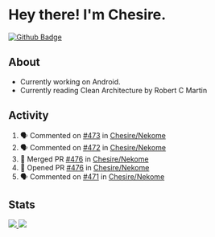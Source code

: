 # Hey there! I'm Chesire.

[![Github Badge](https://img.shields.io/badge/-Github-000?style=flat-square&logo=Github&logoColor=white&link=https://github.com/chesire)](https://github.com/chesire)

## About

<!-- Uses https://github.com/Chesire/natemoo-re -->
* Currently working on Android.
* Currently reading Clean Architecture by Robert C Martin
<!--
* Currently listening to: 
<a href="https://natemoo-re-iirbxe7wf.vercel.app/now-playing?open">
    <img src="https://natemoo-re-iirbxe7wf.vercel.app/now-playing" width="256" height="64" alt="Now Playing">
</a>  
-->

## Activity

<!-- Uses https://github.com/jamesgeorge007/github-activity-readme -->
<!--START_SECTION:activity-->
1. 🗣 Commented on [#473](https://github.com/Chesire/Nekome/issues/473) in [Chesire/Nekome](https://github.com/Chesire/Nekome)
2. 🗣 Commented on [#472](https://github.com/Chesire/Nekome/issues/472) in [Chesire/Nekome](https://github.com/Chesire/Nekome)
3. 🎉 Merged PR [#476](https://github.com/Chesire/Nekome/pull/476) in [Chesire/Nekome](https://github.com/Chesire/Nekome)
4. 💪 Opened PR [#476](https://github.com/Chesire/Nekome/pull/476) in [Chesire/Nekome](https://github.com/Chesire/Nekome)
5. 🗣 Commented on [#471](https://github.com/Chesire/Nekome/issues/471) in [Chesire/Nekome](https://github.com/Chesire/Nekome)
<!--END_SECTION:activity-->

## Stats

<a href="https://github-readme-stats.vercel.app/api/top-langs/?username=chesire&theme=tokyonight">
    <img src="https://github-readme-stats.vercel.app/api/top-langs/?username=chesire&layout=compact&theme=tokyonight" >
</a>
<a href="https://github-readme-stats.vercel.app/api?username=chesire&show_icons=true&theme=tokyonight">
    <img src="https://github-readme-stats.vercel.app/api?username=chesire&show_icons=true&theme=tokyonight" >
</a>  
